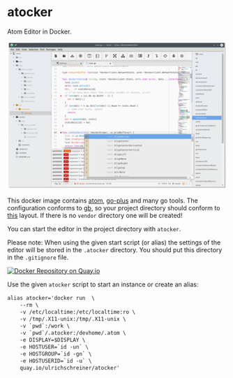 # atocker
Atom Editor in Docker. 

![Screenshot](screenshot.png)

This docker image contains [atom](http://atom.io), [go-plus](https://github.com/joefitzgerald/go-plus)  and many go tools. The configuration conforms to
[gb](http://getgb.io/), so your project directory should conform to [this](http://getgb.io/docs/project/) layout. If there is no `vendor` directory one will be created!

You can start the editor in the project directory with `atocker`. 

Please note: When using the given start script (or alias) the settings of the editor will be stored in the `.atocker` directory. You should put this directory in the
`.gitignore` file. 

[![Docker Repository on Quay.io](https://quay.io/repository/ulrichschreiner/atocker/status "Docker Repository on Quay.io")](https://quay.io/repository/ulrichschreiner/atocker)

Use the given `atocker` script to start an instance or create an alias:

```
alias atocker='docker run  \
    --rm \
    -v /etc/localtime:/etc/localtime:ro \
    -v /tmp/.X11-unix:/tmp/.X11-unix \
    -v `pwd`:/work \
    -v `pwd`/.atocker:/devhome/.atom \
    -e DISPLAY=$DISPLAY \
    -e HOSTUSER=`id -un` \
    -e HOSTGROUP=`id -gn` \
    -e HOSTUSERID=`id -u` \
    quay.io/ulrichschreiner/atocker'
```

